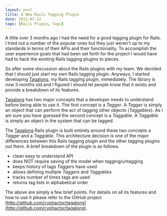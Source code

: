 ```yaml
---
layout: post
title: A New Rails Tagging Plugin
date: 2012-07-22
tags: [Rails Plugin, Tags]
---
```

A little over 3 months ago I had the need for a good tagging plugin for Rails.
I tried out a number of the popular ones but they just weren't up to my
standards in terms of their APIs and their functionality. To accomplish the
user experience goals that had been set forth for the project I would have had
to hack the existing Rails tagging plugins to pieces.

So after some discussion about the Rails plugins with my team. We decided that
I should just start my own Rails tagging plugin. Anyways, I started developing
[Tagalong](http://github.com/cyphactor/tagalong), my Rails tagging plugin,
immediately. The library is now 3 months old and I figured I should let people
know that it exists and provide a breakdown of its features.

[Tagalong](http://github.com/cyphactor/tagalong) has two major concepts that a
developer needs to understand before being able to use it. The first concept is
a *Tagger*. A *Tagger* is simply an object that can perform the act of tagging
other objects (*Taggables*). As I am sure you have guessed the second concept
is a *Taggable*. A *Taggable* is simply an object in the system that can be
tagged.

The [Tagalong](http://github.com/cyphactor/tagalong) Rails plugin is built
entirely around these two concepts a *Tagger* and a *Taggable*. This
architecture decision is one of the major differences between this Rails
tagging plugin and the other tagging plugins out there. A brief breakdown of
the plugin is as follows.

* clean easy to understand API
* does NOT require saving of the model when tagging/untagging
* keeps history of tags *Taggers* have used
* allows defining multiple *Taggers* and *Taggables*
* tracks number of times tags are used
* returns tag lists in alphabetical order

The above are simply a few brief points. For details on all its features and
how to use it please refer to the GitHub project
[http://github.com/cyphactor/tagalong](http://github.com/cyphactor/tagalong).
